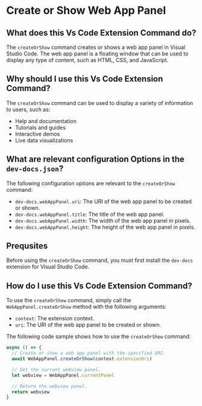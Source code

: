 
  
   # **Create or Show Web App Panel**

## What does this Vs Code Extension Command do?

The `createOrShow` command creates or shows a web app panel in Visual Studio Code. The web app panel is a floating window that can be used to display any type of content, such as HTML, CSS, and JavaScript.

## Why should I use this Vs Code Extension Command?

The `createOrShow` command can be used to display a variety of information to users, such as:

* Help and documentation
* Tutorials and guides
* Interactive demos
* Live data visualizations

## What are relevant configuration Options in the `dev-docs.json`?

The following configuration options are relevant to the `createOrShow` command:

* `dev-docs.webAppPanel.uri`: The URI of the web app panel to be created or shown.
* `dev-docs.webAppPanel.title`: The title of the web app panel.
* `dev-docs.webAppPanel.width`: The width of the web app panel in pixels.
* `dev-docs.webAppPanel.height`: The height of the web app panel in pixels.

## Prequsites

Before using the `createOrShow` command, you must first install the `dev-docs` extension for Visual Studio Code.

## How do I use this Vs Code Extension Command?

To use the `createOrShow` command, simply call the `WebAppPanel.createOrShow` method with the following arguments:

* `context`: The extension context.
* `uri`: The URI of the web app panel to be created or shown.

The following code sample shows how to use the `createOrShow` command:

```typescript
async () => {
  // Create or show a web app panel with the specified URI.
  await WebAppPanel.createOrShow(context.extensionUri)

  // Get the current webview panel.
  let webview = WebAppPanel.currentPanel

  // Return the webview panel.
  return webview
}
```
  
  